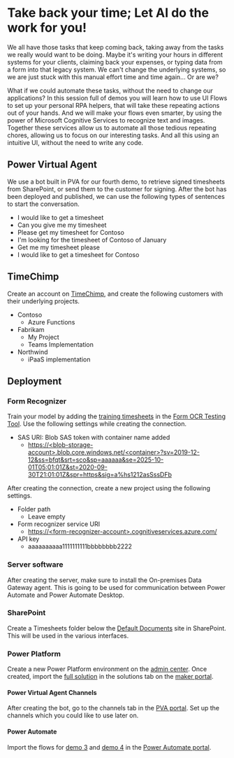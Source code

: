 # Take back your time; Let AI do the work for you!

We all have those tasks that keep coming back, taking away from the tasks we really would want to be doing. Maybe it's writing your hours in different systems for your clients, claiming back your expenses, or typing data from a form into that legacy system. We can't change the underlying systems, so we are just stuck with this manual effort time and time again... Or are we?

What if we could automate these tasks, without the need to change our applications? In this session full of demos you will learn how to use UI Flows to set up your personal RPA helpers, that will take these repeating actions out of your hands. And we will make your flows even smarter, by using the power of Microsoft Cognitive Services to recognize text and images. Together these services allow us to automate all those tedious repeating chores, allowing us to focus on our interesting tasks. And all this using an intuitive UI, without the need to write any code.

## Power Virtual Agent

We use a bot built in PVA for our fourth demo, to retrieve signed timesheets from SharePoint, or send them to the customer for signing. After the bot has been deployed and published, we can use the following types of sentences to start the conversation.

- I would like to get a timesheet
- Can you give me my timesheet
- Please get my timesheet for Contoso
- I'm looking for the timesheet of Contoso of January
- Get me my timesheet please
- I would like to get a timesheet for Contoso

## TimeChimp

Create an account on [TimeChimp](https://www.timechimp.com/), and create the following customers with their underlying projects.

- Contoso
  - Azure Functions
- Fabrikam
  - My Project
  - Teams Implementation
- Northwind
  - iPaaS implementation

## Deployment

### Form Recognizer

Train your model by adding the [training timesheets](assets/training-timesheets) in the [Form OCR Testing Tool](https://fott.azurewebsites.net/projects/YTn93MVlD/predict). Use the following settings while creating the connection.

- SAS URI: Blob SAS token with container name added
  - [https://\<blob-storage-account>.blob.core.windows.net/\<container>?sv=2019-12-12&ss=bfqt&srt=sco&sp=aaaaaa&se=2025-10-01T05:01:01Z&st=2020-09-30T21:01:01Z&spr=https&sig=a%hs1212asSssDFb]()

After creating the connection, create a new project using the following settings.

- Folder path
  - Leave empty
- Form recognizer service URI
  - [https://\<form-recognizer-account>.cognitiveservices.azure.com/]()
- API key
  - aaaaaaaaaa1111111111bbbbbbbb2222

### Server software

After creating the server, make sure to install the On-premises Data Gateway agent. This is going to be used for communication between Power Automate and Power Automate Desktop.

### SharePoint

Create a Timesheets folder below the [Default Documents](https://\<tenant>.sharepoint.com/sites/\<site-name>/Shared%20Documents/) site in SharePoint. This will be used in the various interfaces.

### Power Platform

Create a new Power Platform environment on the [admin center](https://admin.powerplatform.microsoft.com/environments). Once created, import the [full solution](assets/power-platform/take-back-your-time-let-ai-do-the-work-for-you-full.zip) in the solutions tab on the [maker portal](https://make.powerapps.com/).

#### Power Virtual Agent Channels

After creating the bot, go to the channels tab in the [PVA portal](https://powerva.microsoft.com/). Set up the channels which you could like to use later on.

#### Power Automate

Import the flows for [demo 3](assets\power-platform\power-automate-flow-demo-3.zip) and [demo 4](assets\power-platform\power-automate-flow-demo-4.zip) in the [Power Automate portal](https://emea.flow.microsoft.com/).
